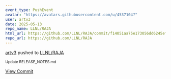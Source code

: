 ```yaml
---
event_type: PushEvent
avatar: "https://avatars.githubusercontent.com/u/4537104?"
user: artv3
date: 2025-05-13
repo_name: LLNL/RAJA
html_url: https://github.com/LLNL/RAJA/commit/f14051aa75e173056dd6245ef99505a079014a76
repo_url: https://github.com/LLNL/RAJA
---
```


<a href='https://github.com/artv3' target='_blank'>artv3</a> pushed to <a href='https://github.com/LLNL/RAJA' target='_blank'>LLNL/RAJA</a>

<small>Update RELEASE_NOTES.md</small>

<a href='https://github.com/LLNL/RAJA/commit/f14051aa75e173056dd6245ef99505a079014a76' target='_blank'>View Commit</a>